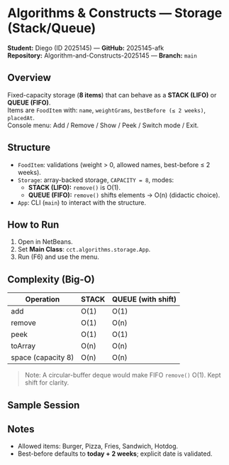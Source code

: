 # Algorithms & Constructs — Storage (Stack/Queue)

**Student:** Diego (ID 2025145) — **GitHub:** 2025145-afk  
**Repository:** Algorithm-and-Constructs-2025145 — **Branch:** `main`

## Overview
Fixed-capacity storage (**8 items**) that can behave as a **STACK (LIFO)** or **QUEUE (FIFO)**.  
Items are `FoodItem` with: `name`, `weightGrams`, `bestBefore (≤ 2 weeks)`, `placedAt`.  
Console menu: Add / Remove / Show / Peek / Switch mode / Exit.

## Structure
- `FoodItem`: validations (weight > 0, allowed names, best-before ≤ 2 weeks).
- `Storage`: array-backed storage, `CAPACITY = 8`, modes:
  - **STACK (LIFO):** `remove()` is O(1).
  - **QUEUE (FIFO):** `remove()` shifts elements → O(n) (didactic choice).
- `App`: CLI (`main`) to interact with the structure.

## How to Run
1. Open in NetBeans.
2. Set **Main Class**: `cct.algorithms.storage.App`.
3. Run (F6) and use the menu.

## Complexity (Big-O)
| Operation              | STACK | QUEUE (with shift) |
|------------------------|-------|--------------------|
| add                    | O(1)  | O(1)               |
| remove                 | O(1)  | O(n)               |
| peek                   | O(1)  | O(1)               |
| toArray                | O(n)  | O(n)               |
| space (capacity 8)     | O(n)  | O(n)               |

> Note: A circular-buffer deque would make FIFO `remove()` O(1). Kept shift for clarity.

## Sample Session

## Notes
- Allowed items: Burger, Pizza, Fries, Sandwich, Hotdog.
- Best-before defaults to **today + 2 weeks**; explicit date is validated.

